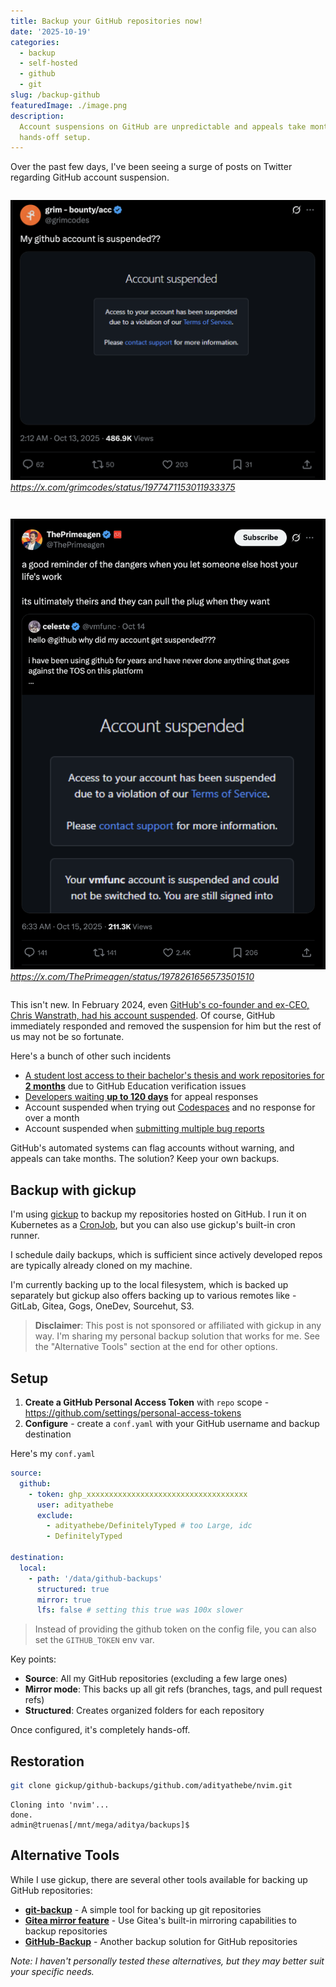 ```yaml
---
title: Backup your GitHub repositories now!
date: '2025-10-19'
categories:
  - backup
  - self-hosted
  - github
  - git
slug: /backup-github
featuredImage: ./image.png
description:
  Account suspensions on GitHub are unpredictable and appeals take months. Here's how I use gickup to automatically backup all my repositories daily with a simple,
  hands-off setup.
---
```


Over the past few days, I've been seeing a surge of posts on Twitter regarding GitHub account suspension.

<div style="display: flex; gap: 1em; flex-wrap: wrap;">

![](./grimcodes-github-suspended.png)
_https://x.com/grimcodes/status/1977471153011933375_

![](./vmfunc-github-suspended.png)
_https://x.com/ThePrimeagen/status/1978261656573501510_

</div>

This isn't new. In February 2024, even [GitHub's co-founder and ex-CEO, Chris Wanstrath, had his account suspended](https://news.ycombinator.com/item?id=39267200).
Of course, GitHub immediately responded and removed the suspension for him but the rest of us may not be so fortunate.

Here's a bunch of other such incidents

- [A student lost access to their bachelor's thesis and work repositories for **2 months**](https://github.com/orgs/community/discussions/171069) due to GitHub Education verification issues
- [Developers waiting **up to 120 days**](https://github.com/orgs/community/discussions/116763) for appeal responses
- Account suspended when trying out [Codespaces](https://github.com/orgs/community/discussions/48787) and no response for over a month
- Account suspended when [submitting multiple bug reports](https://github.com/orgs/community/discussions/48787#discussioncomment-5296577)

GitHub's automated systems can flag accounts without warning, and appeals can take months. The solution? Keep your own backups.

## Backup with gickup

I'm using [gickup](https://github.com/cooperspencer/gickup) to backup my repositories hosted on GitHub. I run it on Kubernetes as a [CronJob](https://github.com/adityathebe/homelab/blob/main/kubernetes/apps/default/gickup/helmrelease.yaml), but you can also use gickup's built-in cron runner.

I schedule daily backups, which is sufficient since actively developed repos are typically already cloned on my machine.

I'm currently backing up to the local filesystem, which is backed up separately but gickup also offers backing up to various remotes like - GitLab, Gitea, Gogs, OneDev, Sourcehut, S3.

> **Disclaimer**: This post is not sponsored or affiliated with gickup in any way. I'm sharing my personal backup solution that works for me. See the "Alternative Tools" section at the end for other options.

## Setup

1. **Create a GitHub Personal Access Token** with `repo` scope - https://github.com/settings/personal-access-tokens
2. **Configure** - create a `conf.yaml` with your GitHub username and backup destination

Here's my `conf.yaml`

```yaml
source:
  github:
    - token: ghp_xxxxxxxxxxxxxxxxxxxxxxxxxxxxxxxxxxxx
      user: adityathebe
      exclude:
        - adityathebe/DefinitelyTyped # too Large, idc
        - DefinitelyTyped

destination:
  local:
    - path: '/data/github-backups'
      structured: true
      mirror: true
      lfs: false # setting this true was 100x slower
```

> Instead of providing the github token on the config file, you can also set the `GITHUB_TOKEN` env var.

Key points:

- **Source**: All my GitHub repositories (excluding a few large ones)
- **Mirror mode**: This backs up all git refs (branches, tags, and pull request refs)
- **Structured**: Creates organized folders for each repository

Once configured, it's completely hands-off.

## Restoration

```sh
git clone gickup/github-backups/github.com/adityathebe/nvim.git
```

```output
Cloning into 'nvim'...
done.
admin@truenas[/mnt/mega/aditya/backups]$
```

## Alternative Tools

While I use gickup, there are several other tools available for backing up GitHub repositories:

- **[git-backup](https://github.com/ChappIO/git-backup)** - A simple tool for backing up git repositories
- **[Gitea mirror feature](https://www.reddit.com/r/selfhosted/comments/u6dww1/a_simple_way_to_backup_all_your_github_and_gitlab/i580m8f/)** - Use Gitea's built-in mirroring capabilities to backup repositories
- **[GitHub-Backup](https://github.com/clockfort/GitHub-Backup)** - Another backup solution for GitHub repositories

_Note: I haven't personally tested these alternatives, but they may better suit your specific needs._
